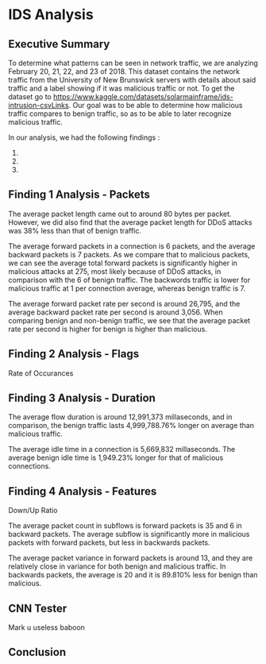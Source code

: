 # IDS Analysis

## Executive Summary
To determine what patterns can be seen in network traffic, we are analyzing February 20, 21, 22, and 23 of 2018. This dataset contains the network traffic from the University of New Brunswick servers with details about said traffic and a label showing if it was malicious traffic or not. To get the dataset go to https://www.kaggle.com/datasets/solarmainframe/ids-intrusion-csvLinks. Our goal was to be able to determine how malicious traffic compares to benign traffic, so as to be able to later recognize malicious traffic. 


In our analysis, we had the following findings : 


1) 


2)


3) 


## Finding 1 Analysis - Packets
The average packet length came out to around 80 bytes per packet. However, we did also find that the average packet length for DDoS attacks was 38% less than that of benign traffic. 

The average forward packets in a connection is 6 packets, and the average backward packets is 7 packets. As we compare that to malicious packets, we can see the average total forward packets is significantly higher in malicious attacks at 275, most likely because of DDoS attacks, in comparison with the 6 of benign traffic. The backwords traffic is lower for malicious traffic at 1 per connection average, whereas benign traffic is 7. 

The average forward packet rate per second is around 26,795, and the average backward packet rate per second is around 3,056. When comparing benign and non-benign traffic, we see that the average packet rate per second is higher for benign is higher than malicious. 

## Finding 2  Analysis - Flags
Rate of Occurances

## Finding 3  Analysis - Duration
The average flow duration is around 12,991,373 millaseconds, and in comparison, the benign traffic lasts 4,999,788.76% longer on average than malicious traffic. 

The average idle time in a connection is 5,669,832 millaseconds. The average benign idle time is 1,949.23% longer for that of malicious connections. 

## Finding 4 Analysis - Features
Down/Up Ratio

The average packet count in subflows is forward packets is 35 and 6 in backward packets. The average subflow is significantly more in malicious packets with forward packets, but less in backwards packets. 

The average packet variance in forward packets is around 13, and they are relatively close in variance for both benign and malicious traffic. In backwards packets,  the average is 20 and it is 89.810% less for benign than malicious. 

## CNN Tester
Mark u useless baboon

## Conclusion 